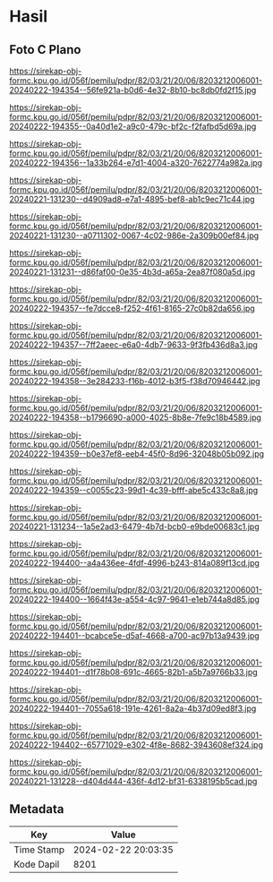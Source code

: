# Hasil

## Foto C Plano

https://sirekap-obj-formc.kpu.go.id/056f/pemilu/pdpr/82/03/21/20/06/8203212006001-20240222-194354--56fe921a-b0d6-4e32-8b10-bc8db0fd2f15.jpg

https://sirekap-obj-formc.kpu.go.id/056f/pemilu/pdpr/82/03/21/20/06/8203212006001-20240222-194355--0a40d1e2-a9c0-479c-bf2c-f2fafbd5d69a.jpg

https://sirekap-obj-formc.kpu.go.id/056f/pemilu/pdpr/82/03/21/20/06/8203212006001-20240222-194356--1a33b264-e7d1-4004-a320-7622774a982a.jpg

https://sirekap-obj-formc.kpu.go.id/056f/pemilu/pdpr/82/03/21/20/06/8203212006001-20240221-131230--d4909ad8-e7a1-4895-bef8-ab1c9ec71c44.jpg

https://sirekap-obj-formc.kpu.go.id/056f/pemilu/pdpr/82/03/21/20/06/8203212006001-20240221-131230--a0711302-0067-4c02-986e-2a309b00ef84.jpg

https://sirekap-obj-formc.kpu.go.id/056f/pemilu/pdpr/82/03/21/20/06/8203212006001-20240221-131231--d86faf00-0e35-4b3d-a65a-2ea87f080a5d.jpg

https://sirekap-obj-formc.kpu.go.id/056f/pemilu/pdpr/82/03/21/20/06/8203212006001-20240222-194357--fe7dcce8-f252-4f61-8165-27c0b82da656.jpg

https://sirekap-obj-formc.kpu.go.id/056f/pemilu/pdpr/82/03/21/20/06/8203212006001-20240222-194357--7ff2aeec-e6a0-4db7-9633-9f3fb436d8a3.jpg

https://sirekap-obj-formc.kpu.go.id/056f/pemilu/pdpr/82/03/21/20/06/8203212006001-20240222-194358--3e284233-f16b-4012-b3f5-f38d70946442.jpg

https://sirekap-obj-formc.kpu.go.id/056f/pemilu/pdpr/82/03/21/20/06/8203212006001-20240222-194358--b1796690-a000-4025-8b8e-7fe9c18b4589.jpg

https://sirekap-obj-formc.kpu.go.id/056f/pemilu/pdpr/82/03/21/20/06/8203212006001-20240222-194359--b0e37ef8-eeb4-45f0-8d96-32048b05b092.jpg

https://sirekap-obj-formc.kpu.go.id/056f/pemilu/pdpr/82/03/21/20/06/8203212006001-20240222-194359--c0055c23-99d1-4c39-bfff-abe5c433c8a8.jpg

https://sirekap-obj-formc.kpu.go.id/056f/pemilu/pdpr/82/03/21/20/06/8203212006001-20240221-131234--1a5e2ad3-6479-4b7d-bcb0-e9bde00683c1.jpg

https://sirekap-obj-formc.kpu.go.id/056f/pemilu/pdpr/82/03/21/20/06/8203212006001-20240222-194400--a4a436ee-4fdf-4996-b243-814a089f13cd.jpg

https://sirekap-obj-formc.kpu.go.id/056f/pemilu/pdpr/82/03/21/20/06/8203212006001-20240222-194400--1664f43e-a554-4c97-9641-e1eb744a8d85.jpg

https://sirekap-obj-formc.kpu.go.id/056f/pemilu/pdpr/82/03/21/20/06/8203212006001-20240222-194401--bcabce5e-d5af-4668-a700-ac97b13a9439.jpg

https://sirekap-obj-formc.kpu.go.id/056f/pemilu/pdpr/82/03/21/20/06/8203212006001-20240222-194401--d1f78b08-691c-4665-82b1-a5b7a9766b33.jpg

https://sirekap-obj-formc.kpu.go.id/056f/pemilu/pdpr/82/03/21/20/06/8203212006001-20240222-194401--7055a618-191e-4261-8a2a-4b37d09ed8f3.jpg

https://sirekap-obj-formc.kpu.go.id/056f/pemilu/pdpr/82/03/21/20/06/8203212006001-20240222-194402--65771029-e302-4f8e-8682-3943608ef324.jpg

https://sirekap-obj-formc.kpu.go.id/056f/pemilu/pdpr/82/03/21/20/06/8203212006001-20240221-131228--d404d444-436f-4d12-bf31-6338195b5cad.jpg


## Metadata

| Key        | Value               |
| ---------- | ------------------- |
| Time Stamp | 2024-02-22 20:03:35 |
| Kode Dapil | 8201                |



